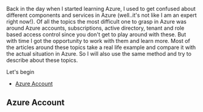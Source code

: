 Back in the day when I started learning Azure, I used to get confused about different components and services in Azure (well..it's not like I am an expert right now!). Of all the topics the most difficult one to grasp in Azure was around Azure accounts, subscriptions, active directory, tenant and role based access control since you don't get to play around with these. But with time I got the opportunity to work with them and learn more. Most of the articles around these topics take a real life example and compare it with the actual situation in Azure. So I will also use the same method and try to describe about these topics.

Let's begin

- [Azure Account](#heading)
<!-- toc -->
## Azure Account
